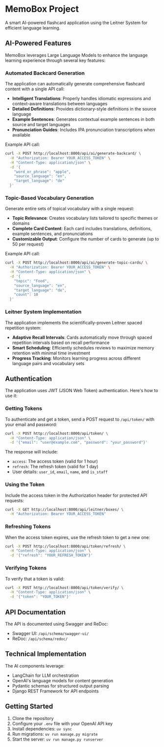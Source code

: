 # MemoBox Project

A smart AI-powered flashcard application using the Leitner System for efficient language learning.

## AI-Powered Features

MemoBox leverages Large Language Models to enhance the language learning experience through several key features:

### Automated Backcard Generation

The application can automatically generate comprehensive flashcard content with a single API call:

- **Intelligent Translations**: Properly handles idiomatic expressions and context-aware translations between languages
- **Detailed Definitions**: Provides dictionary-style definitions in the source language
- **Example Sentences**: Generates contextual example sentences in both source and target languages
- **Pronunciation Guides**: Includes IPA pronunciation transcriptions when available

Example API call:
```bash
curl -X POST http://localhost:8000/api/ai/generate-backcard/ \
  -H "Authorization: Bearer YOUR_ACCESS_TOKEN" \
  -H "Content-Type: application/json" \
  -d '{
    "word_or_phrase": "apple",
    "source_language": "en",
    "target_language": "de"
  }'
```

### Topic-Based Vocabulary Generation

Generate entire sets of topical vocabulary with a single request:

- **Topic Relevance**: Creates vocabulary lists tailored to specific themes or domains
- **Complete Card Content**: Each card includes translations, definitions, example sentences, and pronunciations
- **Customizable Output**: Configure the number of cards to generate (up to 50 per request)

Example API call:
```bash
curl -X POST http://localhost:8000/api/ai/generate-topic-cards/ \
  -H "Authorization: Bearer YOUR_ACCESS_TOKEN" \
  -H "Content-Type: application/json" \
  -d '{
    "topic": "Food",
    "source_language": "en",
    "target_language": "de",
    "count": 10
  }'
```

### Leitner System Implementation

The application implements the scientifically-proven Leitner spaced repetition system:

- **Adaptive Recall Intervals**: Cards automatically move through spaced repetition intervals based on recall performance
- **Smart Scheduling**: Efficiently schedules reviews to maximize memory retention with minimal time investment
- **Progress Tracking**: Monitors learning progress across different language pairs and vocabulary sets

## Authentication

The application uses JWT (JSON Web Token) authentication. Here's how to use it:

### Getting Tokens

To authenticate and get a token, send a POST request to `/api/token/` with your email and password:

```bash
curl -X POST http://localhost:8000/api/token/ \
  -H "Content-Type: application/json" \
  -d '{"email": "user@example.com", "password": "your_password"}'
```

The response will include:
- `access`: The access token (valid for 1 hour)
- `refresh`: The refresh token (valid for 1 day)
- User details: `user_id`, `email`, `name`, and `is_staff`

### Using the Token

Include the access token in the Authorization header for protected API requests:

```bash
curl -X GET http://localhost:8000/api/leitner/boxes/ \
  -H "Authorization: Bearer YOUR_ACCESS_TOKEN"
```

### Refreshing Tokens

When the access token expires, use the refresh token to get a new one:

```bash
curl -X POST http://localhost:8000/api/token/refresh/ \
  -H "Content-Type: application/json" \
  -d '{"refresh": "YOUR_REFRESH_TOKEN"}'
```

### Verifying Tokens

To verify that a token is valid:

```bash
curl -X POST http://localhost:8000/api/token/verify/ \
  -H "Content-Type: application/json" \
  -d '{"token": "YOUR_TOKEN"}'
```

## API Documentation

The API is documented using Swagger and ReDoc:

- Swagger UI: `/api/schema/swagger-ui/`
- ReDoc: `/api/schema/redoc/`

## Technical Implementation

The AI components leverage:
- LangChain for LLM orchestration
- OpenAI's language models for content generation
- Pydantic schemas for structured output parsing
- Django REST Framework for API endpoints

## Getting Started

1. Clone the repository
2. Configure your `.env` file with your OpenAI API key
3. Install dependencies: `uv sync`
4. Run migrations: `uv run manage.py migrate`
5. Start the server: `uv run manage.py runserver`
